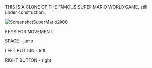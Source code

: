 THIS IS A CLONE OF THE FAMOUS SUPER MARIO WORLD GAME, still under construction.


![ScreenshotSuperMario2000](https://github.com/user-attachments/assets/57bbe41c-cacf-4ff1-87c5-50a1b4d9e531)


KEYS FOR MOVEMENT:

SPACE - jump

LEFT BUTTON - left

RIGHT BUTTON - right
